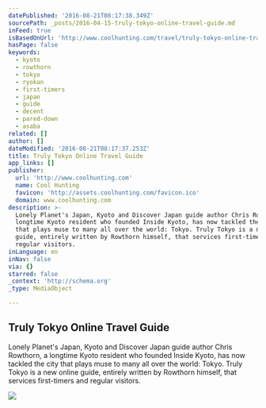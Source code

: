 ```yaml
---
datePublished: '2016-08-21T08:17:38.349Z'
sourcePath: _posts/2016-04-15-truly-tokyo-online-travel-guide.md
inFeed: true
isBasedOnUrl: 'http://www.coolhunting.com/travel/truly-tokyo-online-travel-guide'
hasPage: false
keywords:
  - kyoto
  - rowthorn
  - tokyo
  - ryokan
  - first-timers
  - japan
  - guide
  - decent
  - pared-down
  - asaba
related: []
author: []
dateModified: '2016-08-21T08:17:37.253Z'
title: Truly Tokyo Online Travel Guide
app_links: []
publisher:
  url: 'http://www.coolhunting.com'
  name: Cool Hunting
  favicon: 'http://assets.coolhunting.com/favicon.ico'
  domain: www.coolhunting.com
description: >-
  Lonely Planet's Japan, Kyoto and Discover Japan guide author Chris Rowthorn, a
  longtime Kyoto resident who founded Inside Kyoto, has now tackled the city
  that plays muse to many all over the world: Tokyo. Truly Tokyo is a new online
  guide, entirely written by Rowthorn himself, that services first-timers and
  regular visitors.
inLanguage: en
inNav: false
via: {}
starred: false
_context: 'http://schema.org'
_type: MediaObject

---
```

<article style=""><h1>Truly Tokyo Online Travel Guide</h1><p>Lonely Planet's Japan, Kyoto and Discover Japan guide author Chris Rowthorn, a longtime Kyoto resident who founded Inside Kyoto, has now tackled the city that plays muse to many all over the world: Tokyo. Truly Tokyo is a new online guide, entirely written by Rowthorn himself, that services first-timers and regular visitors.</p><img src="http://assets.coolhunting.com/coolhunting/2016/01/29/large_truly-tokyo.jpg" /></article>